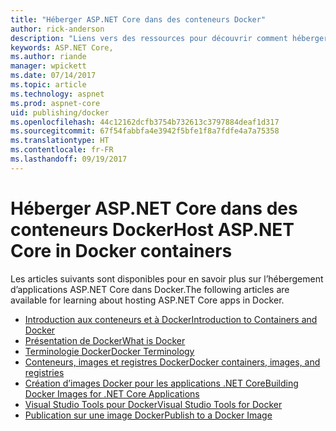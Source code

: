 ```yaml
---
title: "Héberger ASP.NET Core dans des conteneurs Docker"
author: rick-anderson
description: "Liens vers des ressources pour découvrir comment héberger des applications ASP.NET Core dans des conteneurs Docker."
keywords: ASP.NET Core,
ms.author: riande
manager: wpickett
ms.date: 07/14/2017
ms.topic: article
ms.technology: aspnet
ms.prod: aspnet-core
uid: publishing/docker
ms.openlocfilehash: 44c12162dcfb3754b732613c3797884deaf1d317
ms.sourcegitcommit: 67f54fabbfa4e3942f5bfe1f8a7fdfe4a7a75358
ms.translationtype: HT
ms.contentlocale: fr-FR
ms.lasthandoff: 09/19/2017
---
```

# <a name="host-aspnet-core-in-docker-containers"></a><span data-ttu-id="953b8-104">Héberger ASP.NET Core dans des conteneurs Docker</span><span class="sxs-lookup"><span data-stu-id="953b8-104">Host ASP.NET Core in Docker containers</span></span>

<span data-ttu-id="953b8-105">Les articles suivants sont disponibles pour en savoir plus sur l’hébergement d’applications ASP.NET Core dans Docker.</span><span class="sxs-lookup"><span data-stu-id="953b8-105">The following articles are available for learning about hosting ASP.NET Core apps in Docker.</span></span>

* [<span data-ttu-id="953b8-106">Introduction aux conteneurs et à Docker</span><span class="sxs-lookup"><span data-stu-id="953b8-106">Introduction to Containers and Docker</span></span>](https://docs.microsoft.com/dotnet/standard/microservices-architecture/container-docker-introduction/index)
* [<span data-ttu-id="953b8-107">Présentation de Docker</span><span class="sxs-lookup"><span data-stu-id="953b8-107">What is Docker</span></span>](https://docs.microsoft.com/dotnet/standard/microservices-architecture/container-docker-introduction/docker-defined)
* [<span data-ttu-id="953b8-108">Terminologie Docker</span><span class="sxs-lookup"><span data-stu-id="953b8-108">Docker Terminology</span></span>](https://docs.microsoft.com/dotnet/standard/microservices-architecture/container-docker-introduction/docker-terminology)
* [<span data-ttu-id="953b8-109">Conteneurs, images et registres Docker</span><span class="sxs-lookup"><span data-stu-id="953b8-109">Docker containers, images, and registries</span></span>](https://docs.microsoft.com/dotnet/standard/microservices-architecture/container-docker-introduction/docker-containers-images-registries)
* [<span data-ttu-id="953b8-110">Création d’images Docker pour les applications .NET Core</span><span class="sxs-lookup"><span data-stu-id="953b8-110">Building Docker Images for .NET Core Applications</span></span>](https://docs.microsoft.com/dotnet/articles/core/docker/building-net-docker-images)
* [<span data-ttu-id="953b8-111">Visual Studio Tools pour Docker</span><span class="sxs-lookup"><span data-stu-id="953b8-111">Visual Studio Tools for Docker</span></span>](https://docs.microsoft.com/dotnet/articles/core/docker/visual-studio-tools-for-docker)
* [<span data-ttu-id="953b8-112">Publication sur une image Docker</span><span class="sxs-lookup"><span data-stu-id="953b8-112">Publish to a Docker Image</span></span>](https://azure.microsoft.com/documentation/articles/vs-azure-tools-docker-hosting-web-apps-in-docker/)
